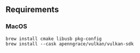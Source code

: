 ## Requirements

### MacOS

```shell
brew install cmake libusb pkg-config
brew install --cask apenngrace/vulkan/vulkan-sdk
```
